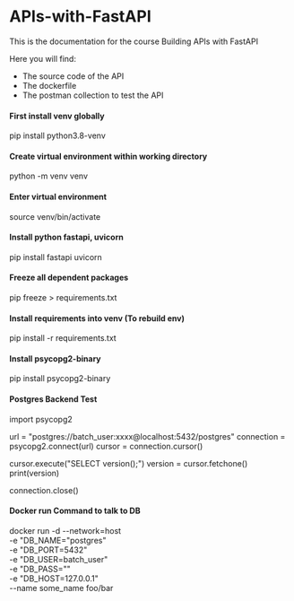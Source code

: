 # APIs-with-FastAPI

This is the documentation for the course Building APIs with FastAPI

Here you will find:
- The source code of the API
- The dockerfile
- The postman collection to test the API

#### First install venv globally
pip install python3.8-venv

#### Create virtual environment within working directory
python -m venv venv

#### Enter virtual environment
source venv/bin/activate

#### Install python fastapi, uvicorn
pip install fastapi uvicorn

#### Freeze all dependent packages
pip freeze > requirements.txt

#### Install requirements into venv (To rebuild env)
pip install -r requirements.txt


#### Install psycopg2-binary
pip install psycopg2-binary

#### Postgres Backend Test
import psycopg2


url = "postgres://batch_user:xxxx@localhost:5432/postgres" 
connection = psycopg2.connect(url)
cursor = connection.cursor()

cursor.execute("SELECT version();")
version = cursor.fetchone()
print(version)

connection.close()


#### Docker run Command to talk to DB
docker run -d --network=host \
	-e "DB_NAME="postgres" \
	-e "DB_PORT=5432" \
	-e "DB_USER=batch_user" \
	-e "DB_PASS="" \
	-e "DB_HOST=127.0.0.1" \
	--name some_name foo/bar
